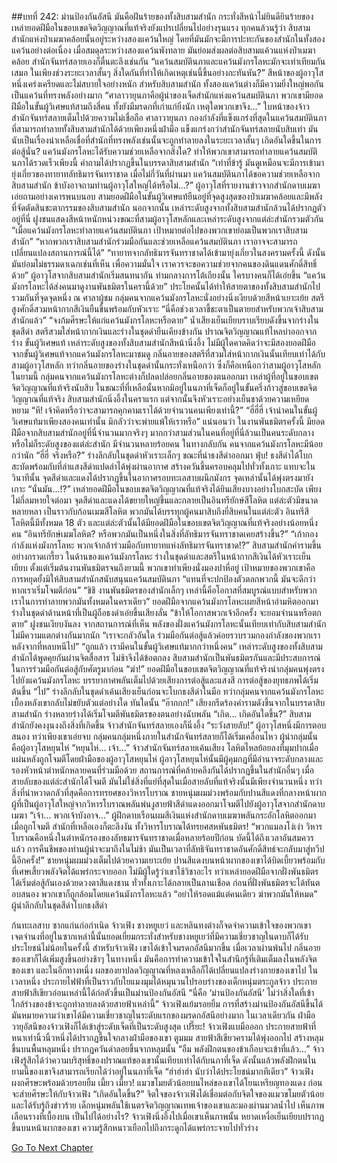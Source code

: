 ##บทที่ 242: ม่านป้องกันอัสนี
มันคือฝันร้ายของทั้งสิบสามสำนัก
กระทั่งสีหน้าไม่ยินดียินร้ายของเหล่ายอดฝีมือในขอบเขตจิตวิญญาณที่แท้จริงยังแปรเปลี่ยนไปอย่างรุนแรง
ทุกคนล้วนรู้ว่า
สิบสามสำนักแห่งป่าเมฆาคล้อยนั้นอยู่ระหว่างสองแคว้นใหญ่ โดยที่มันมักจะมีการปะทะกันของสำนักในทั้งสองแคว้นอย่างต่อเนื่อง
เมื่อสมดุลระหว่างสองแคว้นพังทลาย มันย่อมส่งผลต่อสิบสามแค้วนแห่งป่าเมฆาคล้อย
สำนักจันทร์สลายเองก็ตื่นตะลึงเช่นกัน
“แคว้นสมบัตินภาและแคว้นมังกรโลหะมักจะเท่าเทียมกันเสมอ ในเพียงช่วงระยะเวลาสั้นๆ สิ่งใดกันที่ทำให้เกิดเหตุเช่นนี้ขึ้นอย่างกะทันหัน?”
สีหน้าของผู้อาวุโสหนึ่งเคร่งเครียดและไม่สบายใจอย่างหนัก
สำหรับสิบสามสำนัก ทั้งสองแคว้นต่างก็มีความยิ่งใหญ่พอกัน เป็นแคว้นที่ทรงพลังอย่างมาก
“ศาลาวายุนภาคือผู้นำของเจ็ดสำนักแห่งแคว้นสมบัตินภา พวกเขามียอดฝีมือในขั้นผู้วิเศษแท้สามถึงสี่คน ทั้งยังมีมรดกที่เก่าแก่ยิ่งนัก เหตุใดพวกเขาจึง...”
ใบหน้าของจ้าวสำนักจันทร์สลายเต็มไปด้วยความไม่เชื่อถือ
ศาลาวายุนภา กองกำลังที่แข็งแกร่งที่สุดในแคว้นสมบัตินภาที่สามารถทำลายทั้งสิบสามสำนักได้ด้วยเพียงหนึ่งฝ่ามือ แข็งแกร่งกว่าสำนักจันทร์สลายนับสิบเท่า
มันนับเป็นเรื่องน่าเหลือเชื่อที่สำนักที่ทรงพลังเช่นนั้นจะถูกทำลายลงในระยะเวลาสั้นๆ
เกิดอันใดขึ้นในการต่อสู้นั่น?
แคว้นมังกรโลหะได้รับความช่วยเหลือจากสิ่งใด? ทำให้พวกเขาสามารถทำลายแคว้นสมบัตินภาได้รวดเร็วเพียงนี้
คำถามได้ปรากฏขึ้นในบรรดาสิบสามสำนัก
“เท่าที่ข้ารู้ มันดูเหมือนจะมีการเข้ามายุ่งเกี่ยวของทายาทลัทธิมารจันทราชาด เมื่อไม่กี่วันที่ผ่านมา แคว้นสมบัตินภาได้ขอความช่วยเหลือจากสิบสามสำนัก ข้าบังอาจถามท่านผู้อาวุโสใหญ่ได้หรือไม่...?”
ผู้อาวุโสที่รายงานข่าวจากสำนักดาบเมฆาเอ่ยถามอย่างเคารพนบนอบ
สามยอดฝีมือในขั้นผู้วิเศษแท้ยืนอยู่ที่จุดสูงสุดของป่าเมฆาคล้อยและมีพลังที่จัดตัดสินชะตากรรมของสิบสามสำนัก
นอกจากนั้น เหล่าระดับสูงจากทั้งสิบสามสำนักล้วนได้ปรากฏตัวอยู่ที่นี่
ฝูงชนแสดงสีหน้าหนักหน่วงขณะที่สามผู้อาวุโสหลักและเหล่าระดับสูงจากแต่ล่ะสำนักรวมตัวกัน
“เมื่อแคว้นมังกรโลหะทำลายแคว้นสมบัตินภา เป้าหมายต่อไปของพวกเขาย่อมเป็นพวกเราสิบสามสำนัก”
“หากพวกเราสิบสามสำนักร่วมมือกันและช่วยเหลือแคว้นสมบัตินภา เราอาจจะสามารถเปลี่ยนแปลงสถานการณ์นี้ได้”
“ทายาทจากลัทธิมารจันทราชาดได้เข้ามายุ่งเกี่ยวในสงครามครั้งนี้ ดังนั้นมันย่อมไม่ธรรมดาเฉกเช่นที่เห็น เพื่อความมั่นใจ เราควรจะขอความช่วยจากคนของดินแดนศักดิ์สิทธิ์ด้วย”
ผู้อาวุโสจากสิบสามสำนักเริ่มสนทนากัน
ท่ามกลางการโต้เถียงนั้น ใครบางคนก็ได้เอ่ยขึ้น “แคว้นมังกรโลหะได้ส่งคนมาดูงานพันธมิตรในครานี้ด้วย”
ประโยคนั้นได้ทำให้สายตาของทั้งสิบสามสำนักไปรวมกันที่จุดจุดหนึ่ง
ณ ศาลาผู้ชม กลุ่มคนจากแคว้นมังกรโลหะนั่งอย่างนิ่งเงียบด้วยสีหน้าเยาะเย้ย
สตรีสูงศักดิ์สวมหน้ากากสีเงินยืนขึ้นพร้อมกับหัวเราะ “นี่คือช่วงเวลาชี้ชะตาเป็นตายยสำหรับพวกเจ้าสิบสามสำนักแล้ว”
“จงก้มศีรษะให้แก่แคว้นมังกรโลหะหรือตาย”
น้ำเสียงเย็นเยียบราบเรียบดังขึ้นจากร่างในชุดสีดำ
สตรีสวมใส่หน้ากากเงินและร่างในชุดดำยืนเคียงข้างกัน ปราณจิตวิญญาณแท้ไหลบ่าออกจากร่าง
ขั้นผู้วิเศษแท้
เหล่าระดับสูงของทั้งสิบสามสำนักสีหน้านิ่งอึ้ง
ไม่มีผู้ใดคาดคิดว่าจะมีสองยอดฝีมือจากขั้นผู้วิเศษแท้จากแคว้นมังกรโลหะมาชมดู
กลิ่นอายของสตรีที่สวมใส่หน้ากากเงินนั้นเทียบเท่าได้กับสามผู้อาวุโสหลัก
ทว่ากลิ่นอายของร่างในชุดดำนั้นกระทั่งเหนือกว่า ซึ่งก็คือเหนือกว่าสามผู้อาวุโสหลัก
ในยามนี้ กลุ่มคนจากแคว้นมังกรโลหะต่างก็ปลดปล่อยกลิ่นอายของตนออกมา เหล่าผู้ที่อยู่ในขอบเขตจิตวิญญาณที่แท้จริงนับสิบ ในขณะที่ที่เหลือนั้นหากมิอยู่ในนภาที่เจ็ดก็อยู่ในขั้นครึ่งก้าวสู่ขอบเขตจิตวิญญาณที่แท้จริง
สิบสามสำนักนิ่งอึ้งในคราแรก แต่จากนั้นจึงหัวเราะอย่างเย็นชาด้วยความเหยียดหยาม
“หึ! เจ้าคิดหรือว่าจะสามารถคุกคามเราได้ด้วยจำนวนคนเพียงเท่านี้?”
“ฮี่ฮี่ฮี่ เจ้านำคนในขั้นผู้วิเศษแท้มาเพียงสองคนเท่านั้น มิกลัวว่าจะพ่ายแพ้ให้เราหรือ”
แน่นอนว่า
ในงานพันธมิตรครั้งนี้ มียอดฝีมือจากสิบสามสำนักอยู่ที่นี่จำนวนมากจริงๆ
มากกว่าสามส่วนในคนที่อยู่ที่นี่ล้วนเป็นคนระดับกลางหรือไม่ก็ระดับสูงของแต่ล่ะสำนัก มีจำนวนหลายร้อยคน
ในทางกลับกัน คนจากแคว้นมังกรโลหะมีน้อยกว่านัก
“ฮี่ฮี่ จริงหรือ?”
ร่างลึกลับในชุดดำหัวเราะเล็กๆ ขณะที่นำธงสีดำออกมา
ฟุ่บ!
ธงสีดำได้โบกสะบัดพร้อมกับที่ลำแสงสีดำแปดลำได้พุ่งผ่านอากาศ สร้างควันขึ้นครอบคลุมไปทั่วทั้งเกาะ
แทบจะในวินาทีนั้น
จุดสีดำและแดงได้ปรากฏขึ้นในอากาศรอบทะเลสาบผนึกมังกร
จุดเหล่านั้นได้พุ่งตรงมายังเกาะ
“นั่นมัน...!?”
เหล่ายอดฝีมือในขอบเขตจิตวิญญาณที่แท้จริงได้ยินเสียงบางอย่างโบกสะบัด
เพียงไม่กี่ลมหายใจต่อมา
จุดสีดำและแดงได้ขยายใหญ่ขึ้นและกลายเป็นอินทรียักษ์สีโลหิต แต่ล่ะตัวมีขนาดหลายหลา เป็นราวกับก้อนเมฆสีโลหิต พวกมันได้บรรทุกผู้คนมาสิบถึงยี่สิบคนในแต่ล่ะตัว
อินทรีสีโลหิตนี้มีทั้งหมด 18 ตัว และแต่ล่ะตัวนั้นได้มียอดฝีมือในขอบเขตจิตวิญญาณที่แท้จริงอย่างน้อยหนึ่งคน
“อินทรียักษ์เมฆโลหิต? หรือพวกมันเป็นหนึ่งในสิ่งที่ลัทธิมารจันทราชาดเคยสร้างขึ้น?”
“เก้ากองกำลังแห่งมังกรโลหะ พวกเจ้ากล้าร่วมมือกับทายาทแห่งลัทธิมารจันทราชาด!?”
สิบสามสำนักคำรามขึ้นอย่างกราดเกรี้ยว
ในด้านของแคว้นมังกรโลหะ ร่างในชุดดำและสตรีในหน้ากากสีเงินได้หัวเราะเย็นเยียบ
ตั้งแต่เริ่มต้นงานพันธมิตรจนถึงยามนี้ พวกเขาทำเพียงนั่งมองปาหี่อยู่
เป้าหมายของพวกเขาคือการหยุดยั้งมิให้สิบสามสำนักสนับสนุนแคว้นสมบัตินภา
“แทนที่จะปกป้องตัวตลกพวกนี้ มันจะดีกว่าหากเราเริ่มโจมตีก่อน”
“ชิชิ งานพันธมิตรของสำนักเล็กๆ เหล่านี้คือโอกาสที่สมบูรณ์แบบสำหรับพวกเราในการทำลายพวกมันทั้งหมดในคราเดียว”
ยอดฝีมือจากแคว้นมังกรโลหะเผยสีหน้าอำมหิตออกมา
ร่างในชุดดำด้านหน้าที่เป็นผู้ถือธงดำเอ่ยขึ้นเสียงลั่น “ข้าให้โอกาสพวกเจ้าอีกครั้ง จะยอมจำนนหรือตกตาย”
ฝูงชนเงียบงันลง
จากสถานการณ์ที่เห็น พลังของฝั่งแคว้นมังกรโลหะนั้นเทียบเท่ากับสิบสามสำนัก ไม่มีความแตกต่างกันมากนัก
“เราจะกลัวอันใด ร่วมมือกันต่อสู้แล้วค่อยรวบรวมกองกำลังของพวกเราหลังจากที่หลบหนีไป”
“ถูกแล้ว เรามีคนในขั้นผู้วิเศษแท้มากกว่าหนึ่งคน”
เหล่าระดับสูงของทั้งสิบสามสำนักได้พูดคุยกันผ่านจิตสื่อสาร ไม่ช้าจึงได้ข้อตกลง
สิบสามสำนักเป็นพันธมิตรกันและมีประสบการณ์ในการร่วมมือกันต่อสู้กับศัตรูมาก่อน
“ฆ่า!”
ยอดฝีมือในขอบเขตจิตวิญญาณที่แท้จริงนำกลุ่มคนพุ่งตรงไปยังแคว้นมังกรโลหะ
บรรยากาศพลันเต็มไปด้วยเสียงการต่อสู้และแสงสี
การต่อสู้ของยุทธภพได้เริ่มต้นขึ้น
“ไป”
ร่างลึกลับในชุดดำเค้นเสียงเย็นก่อนจะโบกธงสีดำในมือ
ทว่ากลุ่มคนจากแคว้นมังกรโลหะเบื้องหลังเขากลับไม่ขยับตัวแต่อย่างใด
ทันใดนั้น
“อ๊ากกก!”
เสียงกรีดร้องคำรามดังขึ้นจากในบรรดาสิบสามสำนัก
ร่างหลายร่างได้เริ่มโจมตีพันธมิตรของตนอย่างฉับพลัน
“เกิด... เกิดอันใดขึ้น?”
สิบสามสำนักยังคงงุนงงถึงสิ่งที่เกิดขึ้น
จ้าวสำนักจันทร์สลายเองก็นิ่งอึ้ง
“ระวังสายลับ!”
ผู้อาวุโสหนึ่งมีการตอบสนอง
ทว่าเพียงเขาเอ่ยจบ กลุ่มคนกลุ่มหนึ่งภายในสำนักจันทร์สลายก็ได้เริ่มเคลื่อนไหว
ผู้นำกลุ่มนั้นคือผู้อาวุโสหยุนไห่
“หยุนไห่... เจ้า...”
จ้าวสำนักจันทร์สลายเค้นเสียง โลหิตไหลย้อยลงที่มุมปากเมื่อแผ่นหลังถูกโจมตีโดยฝ่ามือของผู้อาวุโสหยุนไห่
ผู้อาวุโสหยุนไห่นั้นมีผู้คุมกฎที่มีอำนาจระดับกลางและรองหัวหน้าตำหนักหลายคนที่ร่วมมือด้วย
สถานการณ์ที่คล้ายคลึงกันได้ปรากฏขึ้นในสำนักอื่นๆ เมื่อสายลับของแต่ล่ะสำนักได้โจมตี
มันไม่ใช่สิ่งที่แย่ที่สุดในเมื่อสายลับที่แท้จริงนั้นมีเพียงจำนวนหนึ่ง
ทว่าสิ่งที่น่าหวาดกลัวที่สุดคือการทรยศของวิหารโบราณ
ชายหนุ่มผมม่วงพร้อมกับปานสีแดงที่กลางหน้าผาก ผู้ที่เป็นผู้อาวุโสใหญ่จากวิหารโบราณพลันพ่นงูสายฟ้าสีดำแดงออกมาโจมตีไปยังผู้อาวุโสจากสำนักดาบเมฆา
“เจ้า... พวกเจ้าบังอาจ...”
ผู้ฝึกดาบเรือนผมสีเงินแห่งสำนักดาบเมฆาพลันกระอักโลหิตออกมาเมื่อถูกโจมตี
สำนักที่เหลือเองก็ตะลึงงัน
ทั้งวิหารโบราณได้ทรยศสหพันธมิตร!
“พวกแมลงโง่เง่า วิหารโบราณคือหนึ่งในตำหนักรองของลัทธมารจันทราชาดเมื่อหลายร้อยปีก่อน บัดนี้ได้ถึงเวลาอันสมควรแล้ว การคืนชีพของท่านผู้นำจะมาถึงในไม่ช้า มันเป็นเวลาที่ลัทธิจันทราชาดอันศักดิ์สิทธ์จะกลับมาสู่ทวีปนี้อีกครั้ง!”
ชายหนุ่มผมม่วงเต็มไปด้วยความเยาะเย้ย
ปานสีแดงบนหน้าผากของเขาได้บิดเบี้ยวพร้อมกับที่เศษเสี้ยวพลังจิตได้แพร่กระจายออก
ไม่มีผู้ใดรู้ว่าเขาใช้วิชาอะไร ทว่าเหล่ายอดฝีมือจากฝั่งพันธมิตรได้เริ่มต่อสู้กันเองด้วยดวงตาสีแดงชาน
ทั่วทั้งเกาะได้กลายเป็นลานเชือด
ก่อนที่ฝั่งพันธมิตรจะได้ทันตอบสนอง พวกเขาก็ถูกล้อมโดยแคว้นมังกรโลหะแล้ว
“อย่าให้รอดแม้แต่คนเดียว ฆ่าพวกมันให้หมด”
ผู้นำลึกลับในชุดสีดำโบกธงสีดำ


ก้นทะเลสาบ ซากแก่นก่อกำเนิด
จ้าวเฟิง ชางหยูเยว่ และหลินทงต่างก็จดจำความเข้าใจของพวกเขา
เจตจำนงที่อยู่ในซากเหล่านี้นั้นยอดเยี่ยมกระทั่งสำหรับชางหยูเยว่ที่มีความเชี่ยวชาญในดาบก็ได้รับประโยชน์ไม่น้อยในครั้งนี้
สำหรับจ้าวเฟิง เขาได้เข้าใจมรดกอัสนีมากขึ้น
เมื่อเวลาผ่านพ้นไป กลิ่นอายของเขาก็ได้เพิ่มสูงขึ้นอย่างช้าๆ
ในทางหนึ่ง มันคือการทำความเข้าใจในสำนึกรู้ที่เติมเต็มลงในพลังจิตของเขา
และในอีกทางหนึ่ง ผลของยาปลดวิญญาณที่หลงเหลือก็ได้เปลี่ยนแปลงร่างกายของเขาไป
ในเวลาหนึ่ง
ประกายไฟฟ้าที่เป็นราวกับใยแมงมุมได้หมุนวนไปรอบร่างของเด็กหนุ่มตระกูลจ้าว
ประกายสายฟ้าสีเขียวอ่อนเหล่านี้ได้ก่อตัวขึ้นเป็นม่านป้องกันอัสนี
“นี่คือ ‘ม่านป้องกันอัสนี’ ไม่ว่าสิ่งใดที่เข้าใกล้ร่างของข้าจะถูกทำลายลงด้วยสายฟ้าเหล่านี้”
จ้าวเฟิงแย้มรอยยิ้ม
การที่สร้างม่านป้องกันอัสนีขึ้นได้ มันหมายความว่าเขาได้มีความเชี่ยวชาญในระดับแรกของมรดกอัสนีอย่างมาก
ในเวลาเดียวกัน ฝ่ามือวายุอัสนีของจ้าวเฟิงก็ได้เข้าสู่ระดับเจ็ดที่เป็นระดับสูงสุด
เปรี๊ยะ!
จ้าวเฟิงแบมือออก ประกายสายฟ้าที่หนาเท่านิ้วนิ้วหนึ่งได้ปรากฏขึ้นใจกลางฝ่ามือของเขา
ตูมมม
สายฟ้าสีเขียวครามได้พุ่งออกไป สร้างหลุมขึ้นบนพื้นหลุมหนึ่ง ปรากฏควันดำลอยขึ้นจากหลุมนั้น
“อืม พลังฝึกตนของข้าเกือบจะเข้าที่แล้ว...”
จ้าวเฟิงรู้สึกได้ว่าความบริสุทธิ์ของปราณแท้ของเขานั้นเทียบเท่าได้กับนภาที่เจ็ด
ดังนั้นแล้วพลังฝึกตนในยามนี้ของเขาจึงสามารถเรียกได้ว่าอยู่ในนภาที่เจ็ด
“ฮ่าฮ่าฮ่า นับว่าได้ประโยชน์มากทีเดียว”
จ้าวเฟิงผงกศีรษะพร้อมด้วยรอยยิ้ม
เมี้ยว เมี้ยว!
แมวขโมยตัวน้อยบนไหล่ของเขาได้โยนเหรียญทองแดง ก่อนจะส่ายศีรษะให้กับจ้าวเฟิง
“เกิดอันใดขึ้น?”
จิตใจของจ้าวเฟิงได้เชื่อมต่อกับจิตใจของแมวขโมยตัวน้อยและได้รับรู้ถึงข่าวร้าย
เด็กหนุ่มพลันใช้เนตรจิตวิญญาณเทพเจ้าของเขาและมองผ่านมวลน้ำไป เห็นภาพเลือนรางที่เบื้องบน
เป็นไปได้อย่างไร?
จ้าวเฟิงนิ่งอึ้งไปเมื่อเขาเห็นภาพนั้น หยาดเหงื่อเย็นเยียบปรากฏขึ้นบนหน้าผากของเขา ความรู้สึกหนาวเยือกไปถึงกระดูกได้แพร่กระจายไปทั่วร่าง


[Go To Next Chapter]( ./22.md)